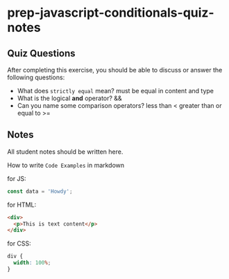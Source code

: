 # prep-javascript-conditionals-quiz-notes

## Quiz Questions

After completing this exercise, you should be able to discuss or answer the following questions:

- What does `strictly equal` mean?
  must be equal in content and type
- What is the logical **and** operator?
  &&
- Can you name some comparison operators?
  less than <
  greater than or equal to >=

## Notes

All student notes should be written here.

How to write `Code Examples` in markdown

for JS:

```javascript
const data = 'Howdy';
```

for HTML:

```html
<div>
  <p>This is text content</p>
</div>
```

for CSS:

```css
div {
  width: 100%;
}
```
